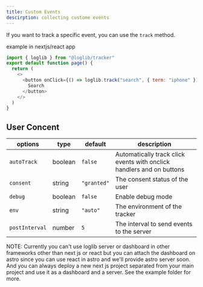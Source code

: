 ```yaml
---
title: Custom Events
descirption: collecting custome events 
---
```


If you want to track a specific event, you can use the `track` method.

example in nextjs/react app

```js
import { loglib } from "@loglib/tracker"
export default function page() {
  return (
    <>
      <button onClick={() => loglib.track("search", { term: "iphone" })}>
        Search
      </button>
    </>
  )
}
```

## User Concent

| options        | type    | default     | description                                                           |
| -------------- | ------- | ----------- | --------------------------------------------------------------------- |
| `autoTrack`    | boolean | `false`     | Automatically track click events with onclick handlers and on buttons |
| `consent`      | string  | `"granted"` | The consent status of the user                                        |
| `debug`        | boolean | `false`     | Enable debug mode                                                     |
| `env`          | string  | `"auto"`    | The environment of the tracker                                        |
| `postInterval` | number  | `5`         | The interval to send events to the server                             |

<Callout>
  NOTE: Currently you can't use loglib server or dashboard in other frameworks
  other than next js or react but you can attach the dashboard on astro since
  you can use react in astro and we'll provide astro server soon. And you can
  always deploy a new next js project separated from your main project and use
  it as a dashboard and a server. See the example folder for more.
</Callout>
